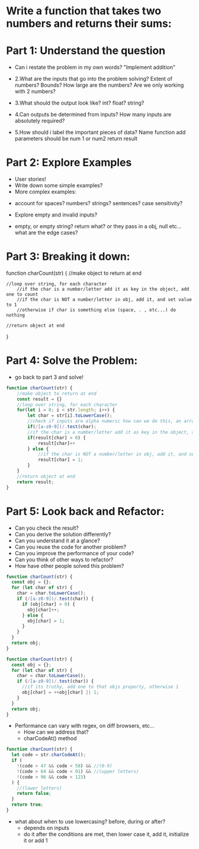 # Write a function that takes two numbers and returns their sums:

# Part 1: Understand the question

- Can i restate the problem in my own words?
  "Implement addition"

- 2.What are the inputs that go into the problem solving?
  Extent of numbers?
  Bounds?
  How large are the numbers?
  Are we only working with 2 numbers?

- 3.What should the output look like?
  int?
  float?
  string?

- 4.Can outputs be determined from inputs?
  How many inputs are absolutely required?

- 5.How should i label the important pieces of data?
  Name function add
  parameters should be num 1 or num2
  return result

# Part 2: Explore Examples

- User stories!
- Write down some simple examples?
- More complex examples:

* account for spaces? numbers? strings? sentences? case sensitivity?

- Explore empty and invalid inputs?

* empty, or empty string? return what? or they pass in a obj, null etc... what are the edge cases?

# Part 3: Breaking it down:

function charCount(str) {
//make object to return at end

    //loop over string, for each character
        //if the char is a number/letter add it as key in the object, add one to count
        //if the char is NOT a number/letter in obj, add it, and set value to 1
        //otherwise if char is something else (space, . , etc...) do nothing

    //return object at end

}

# Part 4: Solve the Problem:

- go back to part 3 and solve!

```javascript
function charCount(str) {
    //make object to return at end
    const result = {}
    //loop over string, for each character
    for(let i = 0; i < str.length; i++) {
        let char = str[i].toLowerCase();
        //check if inputs are alpha numeric how can we do this, an array storing every char?, or a regular expression?, or char codes?
        if(/[a-z0-9])/.test(char);
        //if the char is a number/letter add it as key in the object, add one to count
        if(result[char] > 0) {
            result[char]++
        } else {
            //if the char is NOT a number/letter in obj, add it, and set value to 1
            result[char] = 1;
        }
    }
    //return object at end
    return result;
}
```

# Part 5: Look back and Refactor:

- Can you check the result?
- Can you derive the solution differently?
- Can you understand it at a glance?
- Can you reuse the code for another problem?
- Can you improve the performance of your code?
- Can you think of other ways to refactor?
- How have other people solved this problem?

```javascript
function charCount(str) {
  const obj = {};
  for (let char of str) {
    char = char.toLowerCase();
    if (/[a-z0-9])/.test(char)) {
      if (obj[char] > 0) {
        obj[char]++;
      } else {
        obj[char] = 1;
      }
    }
  }
  return obj;
}
```

```javascript
function charCount(str) {
  const obj = {};
  for (let char of str) {
    char = char.toLowerCase();
    if (/[a-z0-9])/.test(char)) {
      //if its truthy, add one to that objs property, otherwise 1
      obj[char] = ++obj[char] || 1;
    }
  }
  return obj;
}
```

- Performance can vary with regex, on diff browsers, etc...
  - How can we address that?
  - charCodeAt() method

```javascript
function charCount(str) {
  let code = str.charCodeAt();
  if (
    !(code > 47 && code < 58) && //(0-9)
    !(code > 64 && code < 91) && //(upper letters)
    !(code > 96 && code < 123)
  ) {
    //(lower letters)
    return false;
  }
  return true;
}
```

- what about when to use lowercasing? before, during or after?
  - depends on inputs
  - do it after the conditions are met, then lower case it, add it, initialize it or add 1
